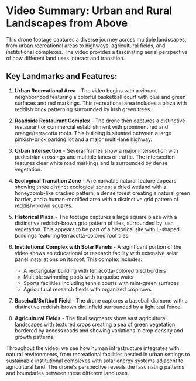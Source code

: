 # Video Summary: Urban and Rural Landscapes from Above

This drone footage captures a diverse journey across multiple landscapes, from urban recreational areas to highways, agricultural fields, and institutional complexes. The video provides a fascinating aerial perspective of how different land uses interact and transition.

## Key Landmarks and Features:

1. **Urban Recreational Area** - The video begins with a vibrant neighborhood featuring a colorful basketball court with blue and green surfaces and red markings. This recreational area includes a plaza with reddish brick patterning surrounded by lush green trees.

2. **Roadside Restaurant Complex** - The drone then captures a distinctive restaurant or commercial establishment with prominent red and orange/terracotta roofs. This building is situated between a large pinkish-brick parking lot and a major multi-lane highway.

3. **Urban Intersection** - Several frames show a major intersection with pedestrian crossings and multiple lanes of traffic. The intersection features clear white road markings and is surrounded by dense vegetation.

4. **Ecological Transition Zone** - A remarkable natural feature appears showing three distinct ecological zones: a dried wetland with a honeycomb-like cracked pattern, a dense forest creating a natural green barrier, and a human-modified area with a distinctive grid pattern of reddish-brown squares.

5. **Historical Plaza** - The footage captures a large square plaza with a distinctive reddish-brown grid pattern of tiles, surrounded by lush vegetation. This appears to be part of a historical site with L-shaped buildings featuring terracotta-colored roof tiles.

6. **Institutional Complex with Solar Panels** - A significant portion of the video shows an educational or research facility with extensive solar panel installations on its roof. This complex includes:
   - A rectangular building with terracotta-colored tiled borders
   - Multiple swimming pools with turquoise water
   - Sports facilities including tennis courts with mint-green surfaces
   - Agricultural research fields with organized crop rows

7. **Baseball/Softball Field** - The drone captures a baseball diamond with a distinctive reddish-brown dirt infield surrounded by a light teal fence.

8. **Agricultural Fields** - The final segments show vast agricultural landscapes with textured crops creating a sea of green vegetation, bordered by access roads and showing variations in crop density and growth patterns.

Throughout the video, we see how human infrastructure integrates with natural environments, from recreational facilities nestled in urban settings to sustainable institutional complexes with solar energy systems adjacent to agricultural land. The drone's perspective reveals the fascinating patterns and boundaries between these different land uses.